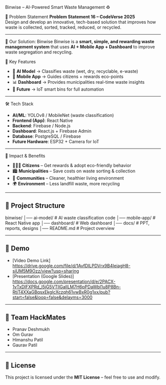  Binwise – AI-Powered Smart Waste Management ♻️

📌 Problem Statement
**Problem Statement 16 – CodeVerse 2025**  
Design and develop an innovative, tech-based solution that improves how waste is collected, sorted, tracked, reduced, or recycled.

---

 🚀 Our Solution: Binwise
Binwise is a **smart, simple, and rewarding waste management system** that uses **AI + Mobile App + Dashboard** to improve waste segregation and recycling.

 🔑 Key Features
- 🧠 **AI Model** → Classifies waste (wet, dry, recyclable, e-waste)
- 📱 **Mobile App** → Guides citizens + rewards eco-points
- 📊 **Dashboard** → Provides municipalities real-time waste insights
- 🔮 **Future** → IoT smart bins for full automation

---

 🛠️ Tech Stack
- **AI/ML**: YOLOv8 / MobileNet (waste classification)
- **Frontend (App)**: React Native
- **Backend**: Firebase / Node.js
- **Dashboard**: React.js + Firebase Admin
- **Database**: PostgreSQL / Firebase
- **Future Hardware**: ESP32 + Camera for IoT

---

 🎯 Impact & Benefits
- 👨‍👩‍👧 **Citizens** – Get rewards & adopt eco-friendly behavior
- 🏙 **Municipalities** – Save costs on waste sorting & collection
- 🏡 **Communities** – Cleaner, healthier living environment
- 🌍 **Environment** – Less landfill waste, more recycling

---

## 📂 Project Structure

binwise/
│── ai-model/ # AI waste classification code
│── mobile-app/ # React Native app
│── dashboard/ # Web dashboard
│── docs/ # PPT, reports, designs
│── README.md # Project overview






---

## 🎥 Demo
- [Video Demo Link] https://drive.google.com/file/d/1AvfDILPDVrx9B4IeiagH8-siUM5M9Ozz/view?usp=sharing
- [Presentation (Google Slides)] https://docs.google.com/presentation/d/e/2PACX-1vTxDlFXPRd_l5jG5VTllGallLM7H6pPDaWbI1u8P8Bn-RtjT4XXaGBqsxEkgIcXczqh61vwBxR0g1xx/pub?start=false&loop=false&delayms=3000

---

## 🤝 Team HackMates
- Pranav Deshmukh  
- Om Gurav
- Himanshu Patil 
- Gaurav Patil  

---

## 📜 License
This project is licensed under the **MIT License** – feel free to use and modify.

